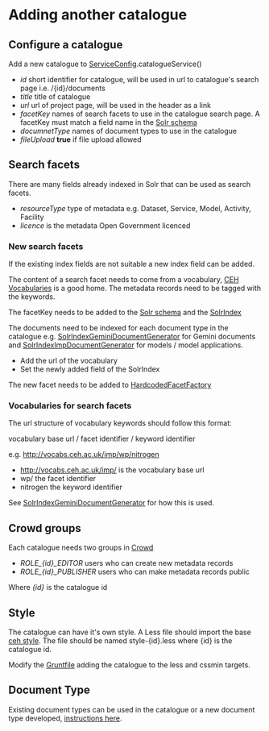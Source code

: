 # Adding another catalogue

## Configure a catalogue

Add a new catalogue to [ServiceConfig](../java/src/main/java/uk/ac/ceh/gateway/catalogue/config/ServiceConfig.java).catalogueService()

- *id* short identifier for catalogue, will be used in url to catalogue's search page i.e. /{id}/documents
- *title* title of catalogue
- *url* url of project page, will be used in the header as a link
- *facetKey* names of search facets to use in the catalogue search page. A facetKey must match a field name in the [Solr schema](../solr/config/documents/conf/schema.xml)
- *documnetType* names of document types to use in the catalogue
- *fileUpload* **true** if file upload allowed 

## Search facets
There are many fields already indexed in Solr that can be used as search facets.

- *resourceType* type of metadata e.g. Dataset, Service, Model, Activity, Facility
- *licence* is the metadata Open Government licenced

### New search facets

If the existing index fields are not suitable a new index field can be added.

The content of a search facet needs to come from a vocabulary,  [CEH Vocabularies](http://vocabs.ceh.ac.uk/) is a good home.
The metadata records need to be tagged with the keywords.

The facetKey needs to be added to the [Solr schema](../solr/config/documents/conf/schema.xml) and the  [SolrIndex](../java/src/main/java/uk/ac/ceh/gateway/catalogue/indexing/SolrIndex.java)

The documents need to be indexed for each document type in the catalogue e.g. [SolrIndexGeminiDocumentGenerator](../java/src/main/java/uk/ac/ceh/gateway/catalogue/indexing/SolrIndexGeminiDocumentGenerator.java) for Gemini documents and [SolrIndexImpDocumentGenerator](../java/src/main/java/uk/ac/ceh/gateway/catalogue/indexing/SolrIndexImpDocumentGenerator.java) for models / model applications. 

- Add the url of the vocabulary
- Set the newly added field of the SolrIndex

The new facet needs to be added to [HardcodedFacetFactory](../java/src/main/java/uk/ac/ceh/gateway/catalogue/search/HardcodedFacetFactory.java)

### Vocabularies for search facets

The url structure of vocabulary keywords should follow this format:

vocabulary base url / facet identifier / keyword identifier

e.g. http://vocabs.ceh.ac.uk/imp/wp/nitrogen

- http://vocabs.ceh.ac.uk/imp/ is the vocabulary base url
- wp/ the facet identifier
- nitrogen the keyword identifier

See [SolrIndexGeminiDocumentGenerator](../java/src/main/java/uk/ac/ceh/gateway/catalogue/indexing/SolrIndexGeminiDocumentGenerator.java) for how this is used.

## Crowd groups

Each catalogue needs two groups in [Crowd](https://crowd.ceh.ac.uk)

- *ROLE_{id}_EDITOR* users who can create new metadata records
- *ROLE_{id}_PUBLISHER* users who can make metadata records public

Where *{id}* is the catalogue id

## Style

The catalogue can have it's own style. A Less file should import the base [ceh style](../web/src/less/style-ceh.less). The file should be named style-{id}.less where {id} is the catalogue id.

Modify the [Gruntfile](../web/Gruntfile.coffee) adding the catalogue to the less and cssmin targets.

## Document Type

Existing document types can be used in the catalogue or a new document type developed, [instructions here](newDocumentType.markdown).